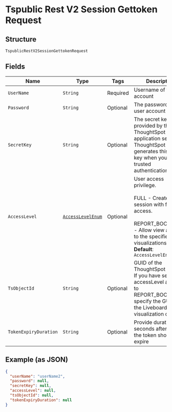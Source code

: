 
# Tspublic Rest V2 Session Gettoken Request

## Structure

`TspublicRestV2SessionGettokenRequest`

## Fields

| Name | Type | Tags | Description | Getter | Setter |
|  --- | --- | --- | --- | --- | --- |
| `UserName` | `String` | Required | Username of the user account | String getUserName() | setUserName(String userName) |
| `Password` | `String` | Optional | The password of the user account | String getPassword() | setPassword(String password) |
| `SecretKey` | `String` | Optional | The secret key string provided by the ThoughtSpot application server. ThoughtSpot generates this secret key when you enable trusted authentication. | String getSecretKey() | setSecretKey(String secretKey) |
| `AccessLevel` | [`AccessLevelEnum`](../../doc/models/access-level-enum.md) | Optional | User access privilege.<br><br>FULL - Creates a session with full access.<br><br>REPORT_BOOK_VIEW - Allow view access to the specified visualizations.<br>**Default**: `AccessLevelEnum.FULL` | AccessLevelEnum getAccessLevel() | setAccessLevel(AccessLevelEnum accessLevel) |
| `TsObjectId` | `String` | Optional | GUID of the ThoughtSpot object. If you have set the accessLevel attribute to REPORT_BOOK_VIEW, specify the GUID of the Liveboard or visualization object. | String getTsObjectId() | setTsObjectId(String tsObjectId) |
| `TokenExpiryDuration` | `String` | Optional | Provide duration in seconds after which the token should expire | String getTokenExpiryDuration() | setTokenExpiryDuration(String tokenExpiryDuration) |

## Example (as JSON)

```json
{
  "userName": "userName2",
  "password": null,
  "secretKey": null,
  "accessLevel": null,
  "tsObjectId": null,
  "tokenExpiryDuration": null
}
```

